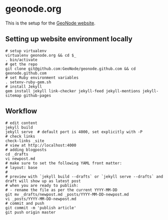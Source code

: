 # geonode.org

This is the setup for the [GeoNode website](http://geonode.org).

## Setting up website environment locally

    # setup virtualenv
    virtualenv geonode.org && cd $_
    . bin/activate
    # get the repo
    git clone git@github.com:GeoNode/geonode.github.com && cd geonode.github.com
    # set Ruby environment variables
    . setenv-ruby-gem.sh
    # install Jekyll
    gem install jekyll link-checker jekyll-feed jekyll-mentions jekyll-sitemap github-pages

Workflow
--------

    # edit content
    jekyll build
    jekyll serve  # default port is 4000, set explicitly with -P 
    # check links
    check-links _site
    # view at http://localhost:4000
    # adding blogposts
    cd _drafts
    vi newpost.md
    # make sure to set the following YAML front matter:
    # layout: base
    #
    # preview with `jekyll build --drafts` or `jekyll serve --drafts` and draft will show up as latest post
    # when you are ready to publish:
    # - rename the file as per the current YYYY-MM-DD
    git mv _drafts/newpost.md _posts/YYYY-MM-DD-newpost.md
    vi _posts/YYYY-MM-DD-newpost.md
    # commit and push
    git commit -m 'publish article'
    git push origin master
